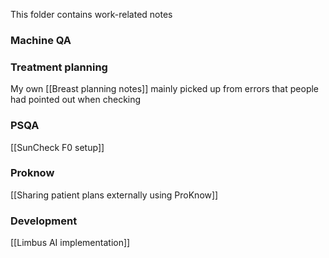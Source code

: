 This folder contains work-related notes

### Machine QA


### Treatment planning

My own [[Breast planning notes]] mainly picked up from errors that people had pointed out when checking

### PSQA

[[SunCheck F0 setup]]

### Proknow

[[Sharing patient plans externally using ProKnow]]

### Development

[[Limbus AI implementation]]
